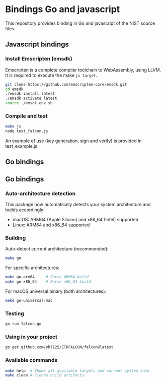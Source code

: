 # Bindings Go and javascript

This repository provides binding in Go and javascript of the NIST source files.


## Javascript bindings

### Install Emscripten (emsdk)
Emscripten is a complete compiler toolchain to WebAssembly, using LLVM. It is required to execute the make ```js target```.

 ```bash
git clone https://github.com/emscripten-core/emsdk.git
cd emsdk
./emsdk install latest
./emsdk activate latest
source ./emsdk_env.sh
 ```


### Compile and test

 ```bash
 make js
 node test_falcon.js
 ```
An example of use (key generation, sign and verify) is provided in test_example.js

## Go bindings

## Go bindings

### Auto-architecture detection
This package now automatically detects your system architecture and builds accordingly:
- macOS: ARM64 (Apple Silicon) and x86_64 (Intel) supported
- Linux: ARM64 and x86_64 supported

### Building

Auto-detect current architecture (recommended):
```bash
make go
```

For specific architectures:
```bash
make go-arm64     # Force ARM64 build
make go-x86_64    # Force x86_64 build
```

For macOS universal binary (both architectures):
```bash
make go-universal-mac
```

### Testing
```bash
go run falcon.go
```

### Using in your project
```bash
go get github.com/yhl125/ETHFALCON/falcon@latest
```

### Available commands
```bash
make help  # Shows all available targets and current system info
make clean # Cleans build artifacts
```